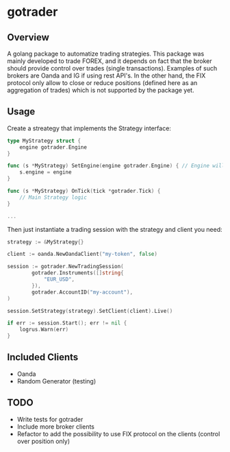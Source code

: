 # gotrader

## Overview

A golang package to automatize trading strategies. This package was mainly developed to trade FOREX, and it depends on fact that the broker should provide control over trades (single transactions). Examples of such brokers are Oanda and IG if using rest API's. In the other hand, the FIX protocol only allow to close or reduce positions (defined here as an aggregation of trades) which is not supported by the package yet.

## Usage

Create a streategy that implements the Strategy interface:

```Go
type MyStrategy struct {
    engine gotrader.Engine
}

func (s *MyStrategy) SetEngine(engine gotrader.Engine) { // Engine will inject itself to the strategy
    s.engine = engine
}

func (s *MyStrategy) OnTick(tick *gotrader.Tick) {
    // Main Strategy logic
}

...

```

Then just instantiate a trading session with the strategy and client you need:

```Go
strategy := &MyStrategy{}

client := oanda.NewOandaClient("my-token", false)

session := gotrader.NewTradingSession(
		gotrader.Instruments([]string{
			"EUR_USD",
		}),
		gotrader.AccountID("my-account"),
)

session.SetStrategy(strategy).SetClient(client).Live()

if err := session.Start(); err != nil {
    logrus.Warn(err)
}

```

## Included Clients

- Oanda
- Random Generator (testing)

## TODO

- Write tests for gotrader
- Include more broker clients
- Refactor to add the possibility to use FIX protocol on the clients (control over position only)
